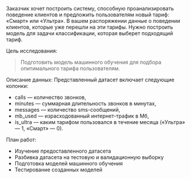 Заказчик хочет построить систему, способную проанализировать поведение клиентов и предложить пользователям новый тариф: «Смарт» или «Ультра». В вашем распоряжении данные о поведении клиентов, которые уже перешли на эти тарифы.
Нужно построить модель для задачи классификации, которая выберет подходящий тариф.

Цель исследования:
>Подготовить модель машинного обучения для подбора опитимального тарифа пользователям.

Описание данных:
Представленный датасет включает следующие колонки:
- сalls — количество звонков,
- minutes — суммарная длительность звонков в минутах,
- messages — количество sms-сообщений,
- mb_used — израсходованный интернет-трафик в Мб,
- is_ultra — каким тарифом пользовался в течение месяца («Ультра» — 1, «Смарт» — 0).
 
План работ:
- Изучение предоставленного датасета 
- Разбивка датасета на тестовую и валидационную выборку 
- Подготовка моделей машинного обучения
- Тестирование созданных моделей
